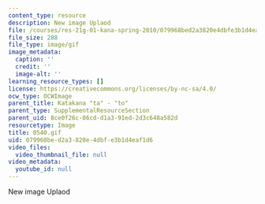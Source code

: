```yaml
---
content_type: resource
description: New image Uplaod
file: /courses/res-21g-01-kana-spring-2010/079968bed2a3820e4dbfe3b1d4eaf1d6_0540.gif
file_size: 288
file_type: image/gif
image_metadata:
  caption: ''
  credit: ''
  image-alt: ''
learning_resource_types: []
license: https://creativecommons.org/licenses/by-nc-sa/4.0/
ocw_type: OCWImage
parent_title: Katakana "ta" - "to"
parent_type: SupplementalResourceSection
parent_uid: 8ce0f26c-06cd-d1a3-91ed-2d3c648a582d
resourcetype: Image
title: 0540.gif
uid: 079968be-d2a3-820e-4dbf-e3b1d4eaf1d6
video_files:
  video_thumbnail_file: null
video_metadata:
  youtube_id: null
---
```

New image Uplaod